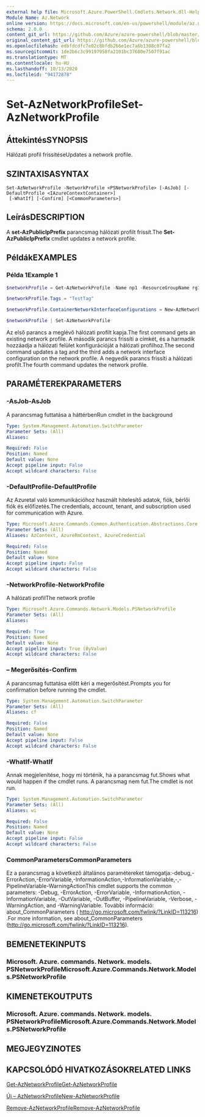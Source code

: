 ```yaml
---
external help file: Microsoft.Azure.PowerShell.Cmdlets.Network.dll-Help.xml
Module Name: Az.Network
online version: https://docs.microsoft.com/en-us/powershell/module/az.network/set-aznetworkprofile
schema: 2.0.0
content_git_url: https://github.com/Azure/azure-powershell/blob/master/src/Network/Network/help/Set-AzNetworkProfile.md
original_content_git_url: https://github.com/Azure/azure-powershell/blob/master/src/Network/Network/help/Set-AzNetworkProfile.md
ms.openlocfilehash: edbfdcdfc7e02c8bfdb266e1ec7a6b1308c07fa2
ms.sourcegitcommit: 1de2b6c3c99197958fa2101bc37680e7507f91ac
ms.translationtype: MT
ms.contentlocale: hu-HU
ms.lasthandoff: 10/13/2020
ms.locfileid: "94172878"
---
```

# <span data-ttu-id="e454c-101">Set-AzNetworkProfile</span><span class="sxs-lookup"><span data-stu-id="e454c-101">Set-AzNetworkProfile</span></span>

## <span data-ttu-id="e454c-102">Áttekintés</span><span class="sxs-lookup"><span data-stu-id="e454c-102">SYNOPSIS</span></span>
<span data-ttu-id="e454c-103">Hálózati profil frissítése</span><span class="sxs-lookup"><span data-stu-id="e454c-103">Updates a network profile.</span></span>

## <span data-ttu-id="e454c-104">SZINTAXISA</span><span class="sxs-lookup"><span data-stu-id="e454c-104">SYNTAX</span></span>

```
Set-AzNetworkProfile -NetworkProfile <PSNetworkProfile> [-AsJob] [-DefaultProfile <IAzureContextContainer>]
 [-WhatIf] [-Confirm] [<CommonParameters>]
```

## <span data-ttu-id="e454c-105">Leírás</span><span class="sxs-lookup"><span data-stu-id="e454c-105">DESCRIPTION</span></span>
<span data-ttu-id="e454c-106">A **set-AzPublicIpPrefix** parancsmag hálózati profilt frissít.</span><span class="sxs-lookup"><span data-stu-id="e454c-106">The **Set-AzPublicIpPrefix** cmdlet updates a network profile.</span></span>

## <span data-ttu-id="e454c-107">Példák</span><span class="sxs-lookup"><span data-stu-id="e454c-107">EXAMPLES</span></span>

### <span data-ttu-id="e454c-108">Példa 1</span><span class="sxs-lookup"><span data-stu-id="e454c-108">Example 1</span></span>
```powershell
$networkProfile = Get-AzNetworkProfile -Name np1 -ResourceGroupName rg1

$networkProfile.Tags = "TestTag"

$networkProfile.ContainerNetworkInterfaceConfigurations = New-AzNetworkProfileContainerNicConfig -Name cnicconfig1

$networkProfile | Set-AzNetworkProfile
```

<span data-ttu-id="e454c-109">Az első parancs a meglévő hálózati profilt kapja.</span><span class="sxs-lookup"><span data-stu-id="e454c-109">The first command gets an existing network profile.</span></span> <span data-ttu-id="e454c-110">A második parancs frissíti a címkét, és a harmadik hozzáadja a hálózati felület konfigurációját a hálózati profilhoz.</span><span class="sxs-lookup"><span data-stu-id="e454c-110">The second command updates a tag and the third adds a network interface configuration on the network profile.</span></span> <span data-ttu-id="e454c-111">A negyedik parancs frissíti a hálózati profilt.</span><span class="sxs-lookup"><span data-stu-id="e454c-111">The fourth command updates the network profile.</span></span>

## <span data-ttu-id="e454c-112">PARAMÉTEREK</span><span class="sxs-lookup"><span data-stu-id="e454c-112">PARAMETERS</span></span>

### <span data-ttu-id="e454c-113">-AsJob</span><span class="sxs-lookup"><span data-stu-id="e454c-113">-AsJob</span></span>
<span data-ttu-id="e454c-114">A parancsmag futtatása a háttérben</span><span class="sxs-lookup"><span data-stu-id="e454c-114">Run cmdlet in the background</span></span>

```yaml
Type: System.Management.Automation.SwitchParameter
Parameter Sets: (All)
Aliases:

Required: False
Position: Named
Default value: None
Accept pipeline input: False
Accept wildcard characters: False
```

### <span data-ttu-id="e454c-115">-DefaultProfile</span><span class="sxs-lookup"><span data-stu-id="e454c-115">-DefaultProfile</span></span>
<span data-ttu-id="e454c-116">Az Azuretal való kommunikációhoz használt hitelesítő adatok, fiók, bérlői fiók és előfizetés.</span><span class="sxs-lookup"><span data-stu-id="e454c-116">The credentials, account, tenant, and subscription used for communication with Azure.</span></span>

```yaml
Type: Microsoft.Azure.Commands.Common.Authentication.Abstractions.Core.IAzureContextContainer
Parameter Sets: (All)
Aliases: AzContext, AzureRmContext, AzureCredential

Required: False
Position: Named
Default value: None
Accept pipeline input: False
Accept wildcard characters: False
```

### <span data-ttu-id="e454c-117">-NetworkProfile</span><span class="sxs-lookup"><span data-stu-id="e454c-117">-NetworkProfile</span></span>
<span data-ttu-id="e454c-118">A hálózati profil</span><span class="sxs-lookup"><span data-stu-id="e454c-118">The network profile</span></span>

```yaml
Type: Microsoft.Azure.Commands.Network.Models.PSNetworkProfile
Parameter Sets: (All)
Aliases:

Required: True
Position: Named
Default value: None
Accept pipeline input: True (ByValue)
Accept wildcard characters: False
```

### <span data-ttu-id="e454c-119">– Megerősítés</span><span class="sxs-lookup"><span data-stu-id="e454c-119">-Confirm</span></span>
<span data-ttu-id="e454c-120">A parancsmag futtatása előtt kéri a megerősítést.</span><span class="sxs-lookup"><span data-stu-id="e454c-120">Prompts you for confirmation before running the cmdlet.</span></span>

```yaml
Type: System.Management.Automation.SwitchParameter
Parameter Sets: (All)
Aliases: cf

Required: False
Position: Named
Default value: None
Accept pipeline input: False
Accept wildcard characters: False
```

### <span data-ttu-id="e454c-121">-WhatIf</span><span class="sxs-lookup"><span data-stu-id="e454c-121">-WhatIf</span></span>
<span data-ttu-id="e454c-122">Annak megjelenítése, hogy mi történik, ha a parancsmag fut.</span><span class="sxs-lookup"><span data-stu-id="e454c-122">Shows what would happen if the cmdlet runs.</span></span>
<span data-ttu-id="e454c-123">A parancsmag nem fut.</span><span class="sxs-lookup"><span data-stu-id="e454c-123">The cmdlet is not run.</span></span>

```yaml
Type: System.Management.Automation.SwitchParameter
Parameter Sets: (All)
Aliases: wi

Required: False
Position: Named
Default value: None
Accept pipeline input: False
Accept wildcard characters: False
```

### <span data-ttu-id="e454c-124">CommonParameters</span><span class="sxs-lookup"><span data-stu-id="e454c-124">CommonParameters</span></span>
<span data-ttu-id="e454c-125">Ez a parancsmag a következő általános paramétereket támogatja:-debug,-ErrorAction,-ErrorVariable,-InformationAction,-InformationVariable,-,-PipelineVariable-WarningAction</span><span class="sxs-lookup"><span data-stu-id="e454c-125">This cmdlet supports the common parameters: -Debug, -ErrorAction, -ErrorVariable, -InformationAction, -InformationVariable, -OutVariable, -OutBuffer, -PipelineVariable, -Verbose, -WarningAction, and -WarningVariable.</span></span> <span data-ttu-id="e454c-126">További információ: about_CommonParameters ( http://go.microsoft.com/fwlink/?LinkID=113216) .</span><span class="sxs-lookup"><span data-stu-id="e454c-126">For more information, see about_CommonParameters (http://go.microsoft.com/fwlink/?LinkID=113216).</span></span>

## <span data-ttu-id="e454c-127">BEMENETEK</span><span class="sxs-lookup"><span data-stu-id="e454c-127">INPUTS</span></span>

### <span data-ttu-id="e454c-128">Microsoft. Azure. commands. Network. models. PSNetworkProfile</span><span class="sxs-lookup"><span data-stu-id="e454c-128">Microsoft.Azure.Commands.Network.Models.PSNetworkProfile</span></span>

## <span data-ttu-id="e454c-129">KIMENETEK</span><span class="sxs-lookup"><span data-stu-id="e454c-129">OUTPUTS</span></span>

### <span data-ttu-id="e454c-130">Microsoft. Azure. commands. Network. models. PSNetworkProfile</span><span class="sxs-lookup"><span data-stu-id="e454c-130">Microsoft.Azure.Commands.Network.Models.PSNetworkProfile</span></span>

## <span data-ttu-id="e454c-131">MEGJEGYZI</span><span class="sxs-lookup"><span data-stu-id="e454c-131">NOTES</span></span>

## <span data-ttu-id="e454c-132">KAPCSOLÓDÓ HIVATKOZÁSOK</span><span class="sxs-lookup"><span data-stu-id="e454c-132">RELATED LINKS</span></span>

[<span data-ttu-id="e454c-133">Get-AzNetworkProfile</span><span class="sxs-lookup"><span data-stu-id="e454c-133">Get-AzNetworkProfile</span></span>](./Get-AzNetworkProfile.md)

[<span data-ttu-id="e454c-134">Új – AzNetworkProfile</span><span class="sxs-lookup"><span data-stu-id="e454c-134">New-AzNetworkProfile</span></span>](./New-AzNetworkProfile.md)

[<span data-ttu-id="e454c-135">Remove-AzNetworkProfile</span><span class="sxs-lookup"><span data-stu-id="e454c-135">Remove-AzNetworkProfile</span></span>](./Remove-AzNetworkProfile.md)
